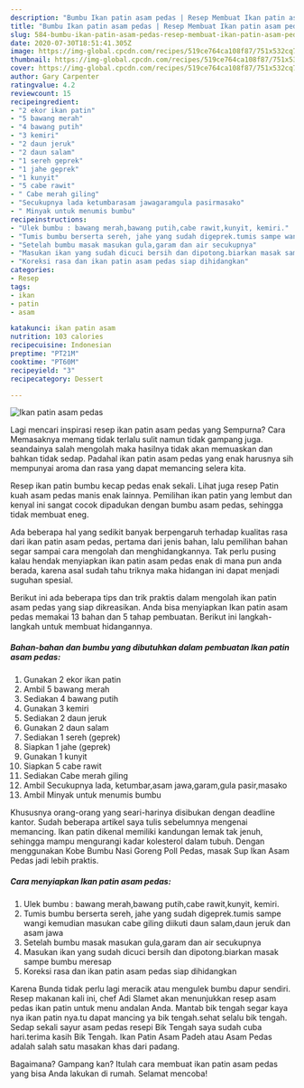 ```yaml
---
description: "Bumbu Ikan patin asam pedas | Resep Membuat Ikan patin asam pedas Yang Bikin Ngiler"
title: "Bumbu Ikan patin asam pedas | Resep Membuat Ikan patin asam pedas Yang Bikin Ngiler"
slug: 584-bumbu-ikan-patin-asam-pedas-resep-membuat-ikan-patin-asam-pedas-yang-bikin-ngiler
date: 2020-07-30T18:51:41.305Z
image: https://img-global.cpcdn.com/recipes/519ce764ca108f87/751x532cq70/ikan-patin-asam-pedas-foto-resep-utama.jpg
thumbnail: https://img-global.cpcdn.com/recipes/519ce764ca108f87/751x532cq70/ikan-patin-asam-pedas-foto-resep-utama.jpg
cover: https://img-global.cpcdn.com/recipes/519ce764ca108f87/751x532cq70/ikan-patin-asam-pedas-foto-resep-utama.jpg
author: Gary Carpenter
ratingvalue: 4.2
reviewcount: 15
recipeingredient:
- "2 ekor ikan patin"
- "5 bawang merah"
- "4 bawang putih"
- "3 kemiri"
- "2 daun jeruk"
- "2 daun salam"
- "1 sereh geprek"
- "1 jahe geprek"
- "1 kunyit"
- "5 cabe rawit"
- " Cabe merah giling"
- "Secukupnya lada ketumbarasam jawagaramgula pasirmasako"
- " Minyak untuk menumis bumbu"
recipeinstructions:
- "Ulek bumbu : bawang merah,bawang putih,cabe rawit,kunyit, kemiri."
- "Tumis bumbu berserta sereh, jahe yang sudah digeprek.tumis sampe wangi kemudian masukan cabe giling diikuti daun salam,daun jeruk dan asam jawa"
- "Setelah bumbu masak masukan gula,garam dan air secukupnya"
- "Masukan ikan yang sudah dicuci bersih dan dipotong.biarkan masak sampe bumbu meresap"
- "Koreksi rasa dan ikan patin asam pedas siap dihidangkan"
categories:
- Resep
tags:
- ikan
- patin
- asam

katakunci: ikan patin asam 
nutrition: 103 calories
recipecuisine: Indonesian
preptime: "PT21M"
cooktime: "PT60M"
recipeyield: "3"
recipecategory: Dessert

---
```



![Ikan patin asam pedas](https://img-global.cpcdn.com/recipes/519ce764ca108f87/751x532cq70/ikan-patin-asam-pedas-foto-resep-utama.jpg)

Lagi mencari inspirasi resep ikan patin asam pedas yang Sempurna? Cara Memasaknya memang tidak terlalu sulit namun tidak gampang juga. seandainya salah mengolah maka hasilnya tidak akan memuaskan dan bahkan tidak sedap. Padahal ikan patin asam pedas yang enak harusnya sih mempunyai aroma dan rasa yang dapat memancing selera kita.

Resep ikan patin bumbu kecap pedas enak sekali. Lihat juga resep Patin kuah asam pedas manis enak lainnya. Pemilihan ikan patin yang lembut dan kenyal ini sangat cocok dipadukan dengan bumbu asam pedas, sehingga tidak membuat eneg.

Ada beberapa hal yang sedikit banyak berpengaruh terhadap kualitas rasa dari ikan patin asam pedas, pertama dari jenis bahan, lalu pemilihan bahan segar sampai cara mengolah dan menghidangkannya. Tak perlu pusing kalau hendak menyiapkan ikan patin asam pedas enak di mana pun anda berada, karena asal sudah tahu triknya maka hidangan ini dapat menjadi suguhan spesial.


Berikut ini ada beberapa tips dan trik praktis dalam mengolah ikan patin asam pedas yang siap dikreasikan. Anda bisa menyiapkan Ikan patin asam pedas memakai 13 bahan dan 5 tahap pembuatan. Berikut ini langkah-langkah untuk membuat hidangannya.

<!--inarticleads1-->

##### Bahan-bahan dan bumbu yang dibutuhkan dalam pembuatan Ikan patin asam pedas:

1. Gunakan 2 ekor ikan patin
1. Ambil 5 bawang merah
1. Sediakan 4 bawang putih
1. Gunakan 3 kemiri
1. Sediakan 2 daun jeruk
1. Gunakan 2 daun salam
1. Sediakan 1 sereh (geprek)
1. Siapkan 1 jahe (geprek)
1. Gunakan 1 kunyit
1. Siapkan 5 cabe rawit
1. Sediakan  Cabe merah giling
1. Ambil Secukupnya lada, ketumbar,asam jawa,garam,gula pasir,masako
1. Ambil  Minyak untuk menumis bumbu


Khususnya orang-orang yang seari-harinya disibukan dengan deadline kantor. Sudah beberapa artikel saya tulis sebelumnya mengenai memancing. Ikan patin dikenal memiliki kandungan lemak tak jenuh, sehingga mampu mengurangi kadar kolesterol dalam tubuh. Dengan menggunakan Kobe Bumbu Nasi Goreng Poll Pedas, masak Sup Ikan Asam Pedas jadi lebih praktis. 

<!--inarticleads2-->

##### Cara menyiapkan Ikan patin asam pedas:

1. Ulek bumbu : bawang merah,bawang putih,cabe rawit,kunyit, kemiri.
1. Tumis bumbu berserta sereh, jahe yang sudah digeprek.tumis sampe wangi kemudian masukan cabe giling diikuti daun salam,daun jeruk dan asam jawa
1. Setelah bumbu masak masukan gula,garam dan air secukupnya
1. Masukan ikan yang sudah dicuci bersih dan dipotong.biarkan masak sampe bumbu meresap
1. Koreksi rasa dan ikan patin asam pedas siap dihidangkan


Karena Bunda tidak perlu lagi meracik atau mengulek bumbu dapur sendiri. Resep makanan kali ini, chef Adi Slamet akan menunjukkan resep asam pedas ikan patin untuk menu andalan Anda. Mantab bik tengah segar kaya nya ikan patin nya.tu dapat mancing ya bik tengah.sehat selalu bik tengah. Sedap sekali sayur asam pedas resepi Bik Tengah saya sudah cuba hari.terima kasih Bik Tengah. Ikan Patin Asam Padeh atau Asam Pedas adalah salah satu masakan khas dari padang. 

Bagaimana? Gampang kan? Itulah cara membuat ikan patin asam pedas yang bisa Anda lakukan di rumah. Selamat mencoba!
